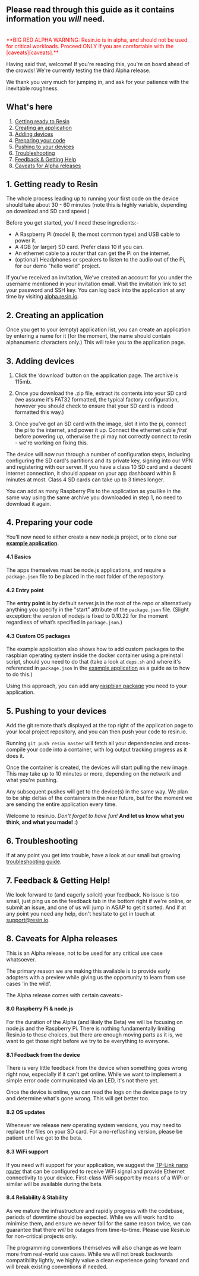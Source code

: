 ## Please read through this guide as it contains information you *will* need.
<br />
<font color="red">**BIG RED ALPHA WARNING: Resin.io is in alpha, and should not
be used for critical workloads. Proceed
ONLY if you are comfortable with the [caveats][caveats].**</font>
<br />

Having said that, welcome! If you're reading this, you're on board ahead of the
crowds! We're currently testing the third Alpha release.

We thank you very much for jumping in, and ask for your patience with the
inevitable roughness.

## What's here

1. [Getting ready to Resin][resin]
1. [Creating an application][app]
1. [Adding devices][devices]
1. [Preparing your code][code]
1. [Pushing to your devices][pushing]
1. [Troubleshooting][troubleshooting]
1. [Feedback & Getting Help][feedback]
1. [Caveats for Alpha releases][caveats]

## 1. Getting ready to Resin

The whole process leading up to running your first code on the device should
take about 30 - 60 minutes (note this is highly variable, depending on download
and SD card speed.)

Before you get started, you'll need these ingredients:-

* A Raspberry Pi (model B, the most common type) and USB cable to power it.
* A 4GB (or larger) SD card. Prefer class 10 if you can.
* An ethernet cable to a router that can get the Pi on the internet.
* (optional) Headphones or speakers to listen to the audio out of the Pi, for
  our demo "hello world" project.

If you've received an invitation, We’ve created an account for you under the
username mentioned in your invitation email. Visit the invitation link to set
your password and SSH key. You can log back into the application at any time by
visiting [alpha.resin.io][resin_home].

## 2. Creating an application

Once you get to your (empty) application list, you can create an application by
entering a name for it (for the moment, the name should contain alphanumeric
characters only.) This will take you to the application page.

## 3. Adding devices

1. Click the ‘download’ button on the application page. The archive is 115mb.

1. Once you download the .zip file, extract its contents into your SD card (we
assume it's FAT32 formatted, the typical factory configuration, however you
should check to ensure that your SD card is indeed formatted this way.)

1. Once you’ve got an SD card with the image, slot it into the pi, connect the
pi to the internet, and power it up. Connect the ethernet cable *first*
before powering up, otherwise the pi may not correctly connect to resin - we're
working on fixing this.

The device will now run through a number of configuration steps, including
configuring the SD card's partitions and its private key, signing
into our VPN and registering with our server. If you have a class 10 SD card and
a decent internet connection, it should appear on your app dashboard within 8
minutes at most. Class 4 SD cards can take up to 3 times longer.

You can add as many Raspberry Pis to the application as you like in the same way
using the same archive you downloaded in step 1, no need to download it again.

## 4. Preparing your code

You’ll now need to either create a new node.js project, or to clone our
**[example application][example_app]**.

#### 4.1 Basics

The apps themselves must be node.js applications, and require a `package.json`
file to be placed in the root folder of the repository.

#### 4.2 Entry point

The **entry point** is by default server.js in the root of the repo or
alternatively anything you specify in the "start" attribute of the
`package.json` file. (Slight exception: the version of nodejs is fixed to 0.10.22
for the moment regardless of what’s specified in `package.json`.)

#### 4.3 Custom OS packages

The example application also shows how to add custom packages to the raspbian
operating system inside the docker container using a preinstall script, should
you need to do that (take a look at `deps.sh` and where it's referenced in
`package.json` in the [example application][example_app] as a guide as to how to
do this.)

Using this approach, you can add any [raspbian package][raspbian_packages] you
need to your application.

## 5. Pushing to your devices

Add the git remote that’s displayed at the top right of the application page to
your local project repository, and you can then push your code to resin.io.

Running `git push resin master` will fetch all your dependencies and
cross-compile your code into a container, with log output tracking progress as
it does it.

Once the container is created, the devices will start pulling the new
image. This may take up to 10 minutes or more, depending on the network and what
you're pushing.

Any subsequent pushes will get to the device(s) in the same way. We plan to be
ship deltas of the containers in the near future, but for the moment we are
sending the entire application every time.

Welcome to resin.io. *Don't forget to have fun!* **And let us know what you
think, and what you made! :)**

## 6. Troubleshooting

If at any point you get into trouble, have a look at our small but growing
[troubleshooting guide][troubleshooting_guide].

## 7. Feedback & Getting Help!

We look forward to (and eagerly solicit) your feedback. No issue is too small,
just ping us on the feedback tab in the bottom right if we're online, or submit
an issue, and one of us will jump in ASAP to get it sorted. And if at any point
you need any help, don't hesitate to get in touch at <support@resin.io>.

## 8. Caveats for Alpha releases

This is an Alpha release, not to be used for any critical use case
whatsoever.

The primary reason we are making this available is to provide early adopters
with a preview while giving us the opportunity to learn from use cases 'in the
wild'.

The Alpha release comes with certain caveats:-

#### 8.0 Raspberry Pi & node.js

For the duration of the Alpha (and likely the Beta) we will be focusing on
node.js and the Raspberry Pi. There is nothing fundamentally limiting Resin.io
to these choices, but there are enough moving parts as it is, we want to get
those right before we try to be everything to everyone.

#### 8.1 Feedback from the device

There is very little feedback from the device when something goes wrong right
now, especially if it can't get online. While we want to implement a simple
error code communicated via an LED, it's not there yet.

Once the device is online, you can read the logs on the device page to try and
determine what's gone wrong. This will get better too.

#### 8.2 OS updates

Whenever we release new operating system versions, you may need to replace the
files on your SD card. For a no-reflashing version, please be patient until we
get to the beta.

#### 8.3 WiFi support

If you need wifi support for your application, we suggest the
[TP-Link nano router][router] that can be configured to receive WiFi signal and
provide Ethernet connectivity to your device. First-class WiFi support by means
of a WiPi or similar will be available during the beta.

#### 8.4 Reliability & Stability

As we mature the infrastructure and rapidly progress with the codebase, periods
of downtime should be expected. While we will work hard to minimise them, and
ensure we never fail for the same reason twice, we can guarantee that there
*will* be outages from time-to-time. Please use Resin.io for non-critical
projects only.

The programming conventions themselves will also change as we learn more from
real-world use cases. While we will not break backwards compatibility lightly,
we highly value a clean experience going forward and will break existing
conventions if needed.

[resin]:#1._Getting_ready_to_Resin
[app]:#2._Creating_an_application
[devices]:#3._Adding_devices
[code]:#4._Preparing_your_code
[pushing]:#5._Pushing_to_your_devices
[troubleshooting]:#6._Troubleshooting
[feedback]:#7._Feedback_&_Getting_Help!
[caveats]:#8._Caveats_for_Alpha_releases

[resin_home]:http://alpha.resin.io
[router]:http://www.amazon.com/TP-LINK-TL-WR702N-Wireless-Repeater-150Mpbs/dp/B007PTCFFW
[example_app]:https://github.com/resin-io/text2speech
[raspbian_packages]:http://www.raspberryconnect.com/raspbian-packages-list
[troubleshooting_guide]:http://resin.io/blog/troubleshooting-resin-io-applications/
